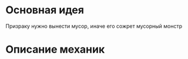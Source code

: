 # Основная идея

Призраку нужно вынести мусор, иначе его сожрет мусорный монстр

# Описание механик
